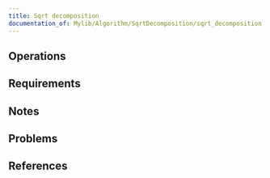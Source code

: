 ```yaml
---
title: Sqrt decomposition
documentation_of: Mylib/Algorithm/SqrtDecomposition/sqrt_decomposition.cpp
---
```


## Operations

## Requirements

## Notes

## Problems

## References

